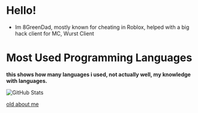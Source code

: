 # Hello!
- Im 8GreenDad, mostly known for cheating in Roblox, helped with a big hack client for MC, Wurst Client
# Most Used Programming Languages
**this shows how many languages i used, not actually well, my knowledge with languages.**

![GitHub Stats](https://github-readme-stats.vercel.app/api?8granddadpg=your-username&show_icons=true&theme=radical)


[old about me](https://8granddadpg.github.io/about-me/)
